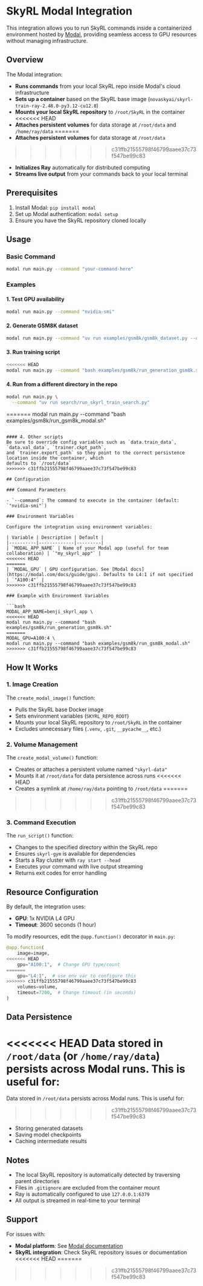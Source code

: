# SkyRL Modal Integration

This integration allows you to run SkyRL commands inside a containerized environment hosted by [Modal](https://modal.com/), providing seamless access to GPU resources without managing infrastructure.

## Overview

The Modal integration:
- **Runs commands** from your local SkyRL repo inside Modal's cloud infrastructure
- **Sets up a container** based on the SkyRL base image (`novaskyai/skyrl-train-ray-2.48.0-py3.12-cu12.8`)
- **Mounts your local SkyRL repository** to `/root/SkyRL` in the container
<<<<<<< HEAD
- **Attaches persistent volumes** for data storage at `/root/data` and `/home/ray/data`
=======
- **Attaches persistent volumes** for data storage at `/root/data` 
>>>>>>> c31ffb21555798f46799aaee37c73f547be99c83
- **Initializes Ray** automatically for distributed computing
- **Streams live output** from your commands back to your local terminal

## Prerequisites

1. Install Modal: `pip install modal`
2. Set up Modal authentication: `modal setup`
3. Ensure you have the SkyRL repository cloned locally

## Usage

### Basic Command

```bash
modal run main.py --command "your-command-here"
```

### Examples

#### 1. Test GPU availability
```bash
modal run main.py --command "nvidia-smi"
```

#### 2. Generate GSM8K dataset
```bash
modal run main.py --command "uv run examples/gsm8k/gsm8k_dataset.py --output_dir /root/data/gsm8k"
```

#### 3. Run training script
```bash
<<<<<<< HEAD
modal run main.py --command "bash examples/gsm8k/run_generation_gsm8k.sh"
```

#### 4. Run from a different directory in the repo
```bash
modal run main.py \
  --command "uv run search/run_skyrl_train_search.py" 
```
=======
modal run main.py --command "bash examples/gsm8k/run_gsm8k_modal.sh"
```

#### 4. Other scripts
Be sure to override config variables such as `data.train_data`, `data.val_data`, `trainer.ckpt_path`,
and `trainer.export_path` so they point to the correct persistence location inside the container, which
defaults to `/root/data`
>>>>>>> c31ffb21555798f46799aaee37c73f547be99c83

## Configuration

### Command Parameters

- `--command`: The command to execute in the container (default: `"nvidia-smi"`)

### Environment Variables

Configure the integration using environment variables:

| Variable | Description | Default |
|----------|-------------|---------|
| `MODAL_APP_NAME` | Name of your Modal app (useful for team collaboration) | `"my_skyrl_app"` |
<<<<<<< HEAD
=======
| `MODAL_GPU` | GPU configuration. See [Modal docs](https://modal.com/docs/guide/gpu). Defaults to L4:1 if not specified | `"A100:4"` |
>>>>>>> c31ffb21555798f46799aaee37c73f547be99c83

### Example with Environment Variables

```bash
MODAL_APP_NAME=benji_skyrl_app \
<<<<<<< HEAD
modal run main.py --command "bash examples/gsm8k/run_generation_gsm8k.sh"
=======
MODAL_GPU=A100:4 \
modal run main.py --command "bash examples/gsm8k/run_gsm8k_modal.sh"
>>>>>>> c31ffb21555798f46799aaee37c73f547be99c83
```

## How It Works

### 1. Image Creation
The `create_modal_image()` function:
- Pulls the SkyRL base Docker image
- Sets environment variables (`SKYRL_REPO_ROOT`)
- Mounts your local SkyRL repository to `/root/SkyRL` in the container
- Excludes unnecessary files (`.venv`, `.git`, `__pycache__`, etc.)

### 2. Volume Management
The `create_modal_volume()` function:
- Creates or attaches a persistent volume named `"skyrl-data"`
- Mounts it at `/root/data` for data persistence across runs
<<<<<<< HEAD
- Creates a symlink at `/home/ray/data` pointing to `/root/data`
=======
>>>>>>> c31ffb21555798f46799aaee37c73f547be99c83

### 3. Command Execution
The `run_script()` function:
- Changes to the specified directory within the SkyRL repo
- Ensures `skyrl-gym` is available for dependencies
- Starts a Ray cluster with `ray start --head`
- Executes your command with live output streaming
- Returns exit codes for error handling

## Resource Configuration

By default, the integration uses:
- **GPU**: 1x NVIDIA L4 GPU
- **Timeout**: 3600 seconds (1 hour)

To modify resources, edit the `@app.function()` decorator in `main.py`:

```python
@app.function(
    image=image,
<<<<<<< HEAD
    gpu="A100:1",  # Change GPU type/count
=======
    gpu="L4:1",  # use env var to configure this
>>>>>>> c31ffb21555798f46799aaee37c73f547be99c83
    volumes=volume,
    timeout=7200,  # Change timeout (in seconds)
)
```

## Data Persistence

<<<<<<< HEAD
Data stored in `/root/data` (or `/home/ray/data`) persists across Modal runs. This is useful for:
=======
Data stored in `/root/data` persists across Modal runs. This is useful for:
>>>>>>> c31ffb21555798f46799aaee37c73f547be99c83
- Storing generated datasets
- Saving model checkpoints
- Caching intermediate results

## Notes

- The local SkyRL repository is automatically detected by traversing parent directories
- Files in `.gitignore` are excluded from the container mount
- Ray is automatically configured to use `127.0.0.1:6379`
- All output is streamed in real-time to your terminal

## Support

For issues with:
- **Modal platform**: See [Modal documentation](https://modal.com/docs)
- **SkyRL integration**: Check SkyRL repository issues or documentation
<<<<<<< HEAD
=======

>>>>>>> c31ffb21555798f46799aaee37c73f547be99c83
